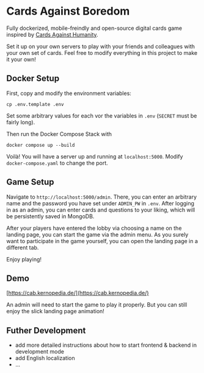 # Cards Against Boredom

Fully dockerized, mobile-freindly and open-source digital cards game inspired by [Cards Against Humanity](https://www.cardsagainsthumanity.com/).

Set it up on your own servers to play with your friends and colleagues with your own set of cards. Feel free to modify everything in this project to make it your own!

## Docker Setup

First, copy and modify the environment variables:

```
cp .env.template .env
```

Set some arbitrary values for each vor the variables in `.env` (`SECRET` must be fairly long).

Then run the Docker Compose Stack with

```
docker compose up --build
```

Voilà! You will have a server up and running at `localhost:5000`. Modify `docker-compose.yaml` to change the port.

## Game Setup

Navigate to `http://localhost:5000/admin`. There, you can enter an arbitrary name and the password you have set under `ADMIN_PW` in `.env`. After logging in as an admin, you can enter cards and questions to your liking, which will be persistently saved in MongoDB.

After your players have entered the lobby via choosing a name on the landing page, you can start the game via the admin menu. As you surely want to participate in the game yourself, you can open the landing page in a different tab.

Enjoy playing!

## Demo

[https://cab.kernopedia.de/](https://cab.kernopedia.de/)

An admin will need to start the game to play it properly. But you can still enjoy the slick landing page animation!

## Futher Development

- add more detailed instructions about how to start frontend & backend in development mode
- add English localization
- ...

